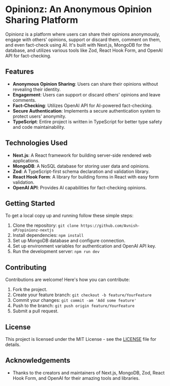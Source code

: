 # Opinionz: An Anonymous Opinion Sharing Platform

Opinionz is a platform where users can share their opinions anonymously, engage with others' opinions, support or discard them, comment on them, and even fact-check using AI. It's built with Next.js, MongoDB for the database, and utilizes various tools like Zod, React Hook Form, and OpenAI API for fact-checking. 

## Features

- **Anonymous Opinion Sharing**: Users can share their opinions without revealing their identity.
- **Engagement**: Users can support or discard others' opinions and leave comments.
- **Fact-Checking**: Utilizes OpenAI API for AI-powered fact-checking.
- **Secure Authentication**: Implements a secure authentication system to protect users' anonymity.
- **TypeScript**: Entire project is written in TypeScript for better type safety and code maintainability.

## Technologies Used

- **Next.js**: A React framework for building server-side rendered web applications.
- **MongoDB**: A NoSQL database for storing user data and opinions.
- **Zod**: A TypeScript-first schema declaration and validation library.
- **React Hook Form**: A library for building forms in React with easy form validation.
- **OpenAI API**: Provides AI capabilities for fact-checking opinions.

## Getting Started

To get a local copy up and running follow these simple steps:

1. Clone the repository: `git clone https://github.com/Avnish-oP/opinionz-nextjs`
2. Install dependencies: `npm install`
3. Set up MongoDB database and configure connection.
4. Set up environment variables for authentication and OpenAI API key.
5. Run the development server: `npm run dev`

## Contributing

Contributions are welcome! Here's how you can contribute:

1. Fork the project.
2. Create your feature branch: `git checkout -b feature/YourFeature`
3. Commit your changes: `git commit -am 'Add some feature'`
4. Push to the branch: `git push origin feature/YourFeature`
5. Submit a pull request.

## License

This project is licensed under the MIT License - see the [LICENSE](LICENSE) file for details.

## Acknowledgements

- Thanks to the creators and maintainers of Next.js, MongoDB, Zod, React Hook Form, and OpenAI for their amazing tools and libraries.
